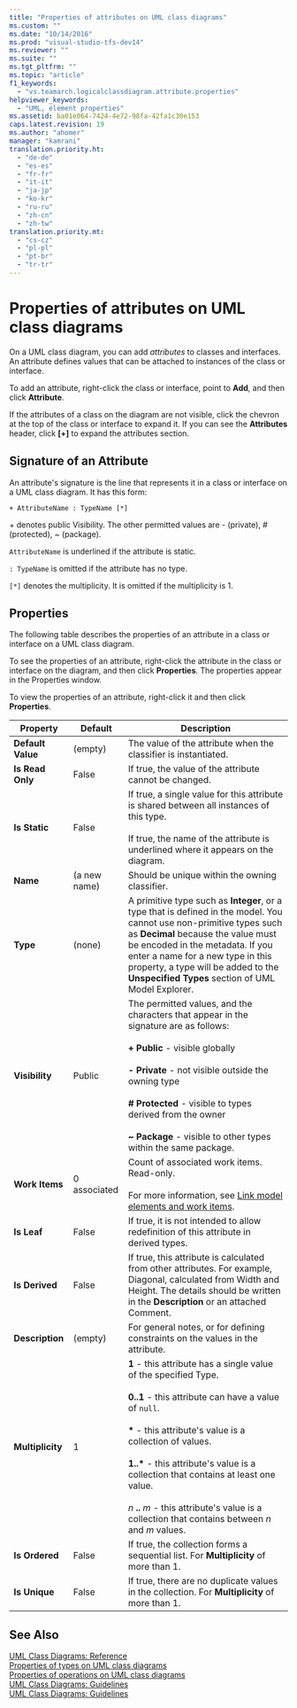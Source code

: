 ```yaml
---
title: "Properties of attributes on UML class diagrams"
ms.custom: ""
ms.date: "10/14/2016"
ms.prod: "visual-studio-tfs-dev14"
ms.reviewer: ""
ms.suite: ""
ms.tgt_pltfrm: ""
ms.topic: "article"
f1_keywords: 
  - "vs.teamarch.logicalclassdiagram.attribute.properties"
helpviewer_keywords: 
  - "UML, element properties"
ms.assetid: ba01e064-7424-4e72-98fa-42fa1c30e153
caps.latest.revision: 19
ms.author: "ahomer"
manager: "kamrani"
translation.priority.ht: 
  - "de-de"
  - "es-es"
  - "fr-fr"
  - "it-it"
  - "ja-jp"
  - "ko-kr"
  - "ru-ru"
  - "zh-cn"
  - "zh-tw"
translation.priority.mt: 
  - "cs-cz"
  - "pl-pl"
  - "pt-br"
  - "tr-tr"
---
```

# Properties of attributes on UML class diagrams
On a UML class diagram, you can add *attributes* to classes and interfaces. An attribute defines values that can be attached to instances of the class or interface.  
  
 To add an attribute, right-click the class or interface, point to **Add**, and then click **Attribute**.  
  
 If the attributes of a class on the diagram are not visible, click the chevron at the top of the class or interface to expand it. If you can see the **Attributes** header, click **[+]** to expand the attributes section.  
  
## Signature of an Attribute  
 An attribute's signature is the line that represents it in a class or interface on a UML class diagram. It has this form:  
  
```  
+ AttributeName : TypeName [*]  
```  
  
 \+ denotes public Visibility. The other permitted values are - (private), # (protected), ~ (package).  
  
 `AttributeName` is underlined if the attribute is static.  
  
 `: TypeName` is omitted if the attribute has no type.  
  
 `[*]` denotes the multiplicity. It is omitted if the multiplicity is 1.  
  
## Properties  
 The following table describes the properties of an attribute in a class or interface on a UML class diagram.  
  
 To see the properties of an attribute, right-click the attribute in the class or interface on the diagram, and then click **Properties**. The properties appear in the Properties window.  
  
 To view the properties of an attribute, right-click it and then click **Properties**.  
  
|**Property**|**Default**|Description|  
|------------------|-----------------|-----------------|  
|**Default Value**|(empty)|The value of the attribute when the classifier is instantiated.|  
|**Is Read Only**|False|If true, the value of the attribute cannot be changed.|  
|**Is Static**|False|If true, a single value for this attribute is shared between all instances of this type.<br /><br /> If true, the name of the attribute is underlined where it appears on the diagram.|  
|**Name**|(a new name)|Should be unique within the owning classifier.|  
|**Type**|(none)|A primitive type such as **Integer**, or a type that is defined in the model. You cannot use non-primitive types such as **Decimal** because the value must be encoded in the metadata. If you enter a name for a new type in this property, a type will be added to the **Unspecified Types** section of UML Model Explorer.|  
|**Visibility**|Public|The permitted values, and the characters that appear in the signature are as follows:<br /><br /> **+ Public** - visible globally<br /><br /> **- Private** - not visible outside the owning type<br /><br /> **# Protected** - visible to types derived from the owner<br /><br /> **~ Package** - visible to other types within the same package.|  
|**Work Items**|0 associated|Count of associated work items. Read-only.<br /><br /> For more information, see [Link model elements and work items](../modeling/link-model-elements-and-work-items.md).|  
|**Is Leaf**|False|If true, it is not intended to allow redefinition of this attribute in derived types.|  
|**Is Derived**|False|If true, this attribute is calculated from other attributes. For example, Diagonal, calculated from Width and Height. The details should be written in the **Description** or an attached Comment.|  
|**Description**|(empty)|For general notes, or for defining constraints on the values in the attribute.|  
|**Multiplicity**|1|**1** - this attribute has a single value of the specified Type.<br /><br /> **0..1** - this attribute can have a value of `null`.<br /><br /> **\*** - this attribute's value is a collection of values.<br /><br /> **1..\*** - this attribute's value is a collection that contains at least one value.<br /><br /> *n* **..** *m* - this attribute's value is a collection that contains between *n* and *m* values.|  
|**Is Ordered**|False|If true, the collection forms a sequential list. For **Multiplicity** of more than 1.|  
|**Is Unique**|False|If true, there are no duplicate values in the collection. For **Multiplicity** of more than 1.|  
  
## See Also  
 [UML Class Diagrams: Reference](../modeling/uml-class-diagrams--reference.md)   
 [Properties of types on UML class diagrams](../modeling/properties-of-types-on-uml-class-diagrams.md)   
 [Properties of operations on UML class diagrams](../modeling/properties-of-operations-on-uml-class-diagrams.md)   
 [UML Class Diagrams: Guidelines](../modeling/uml-class-diagrams--guidelines.md)   
 [UML Class Diagrams: Guidelines](../modeling/uml-class-diagrams--guidelines.md)